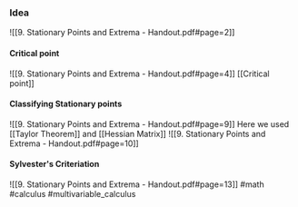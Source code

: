 ### Idea
![[9. Stationary Points and Extrema - Handout.pdf#page=2]]
#### Critical point
![[9. Stationary Points and Extrema - Handout.pdf#page=4]]
[[Critical point]]

#### Classifying Stationary points
![[9. Stationary Points and Extrema - Handout.pdf#page=9]]
Here we used [[Taylor Theorem]] and [[Hessian Matrix]]
![[9. Stationary Points and Extrema - Handout.pdf#page=10]]
#### Sylvester's Criteriation
![[9. Stationary Points and Extrema - Handout.pdf#page=13]]
#math #calculus #multivariable_calculus 



